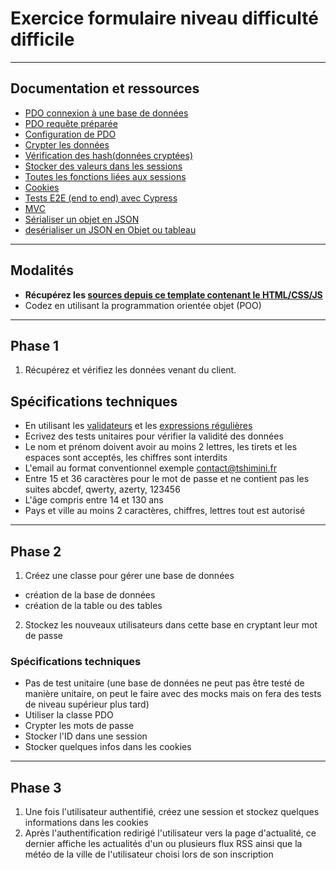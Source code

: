 # Exercice formulaire niveau difficulté difficile

---

## Documentation et ressources

- [PDO connexion à une base de données](https://www.php.net/manual/fr/pdo.connections.php)
- [PDO requête préparée](https://www.php.net/manual/fr/pdo.prepare.php)
- [Configuration de PDO](https://www.php.net/manual/fr/pdo.setattribute.php)
- [Crypter les données](https://www.php.net/manual/fr/function.password-hash)
- [Vérification des hash(données cryptées)](https://www.php.net/manual/fr/function.password-verify.php)
- [Stocker des valeurs dans les sessions](https://www.php.net/manual/fr/reserved.variables.session.php)
- [Toutes les fonctions liées aux sessions](https://www.php.net/manual/fr/ref.session.php)
- [Cookies](https://www.php.net/manual/fr/function.setcookie.php)
- [Tests E2E (end to end) avec Cypress](https://docs.cypress.io/guides/overview/why-cypress#Writing-tests)
- [MVC](../cours/php/mvc/README.md)
- [Sérialiser un objet en JSON](https://www.php.net/manual/fr/function.json-encode.php)
- [desérialiser un JSON en Objet ou tableau](https://www.php.net/manual/fr/function.json-decode.php)

---

## Modalités

- **Récupérez les [sources depuis ce template contenant le HTML/CSS/JS](./ressources/source.zip)**
- Codez en utilisant la programmation orientée objet (POO)

---

## Phase 1

1. Récupérez et vérifiez les données venant du client.

## Spécifications techniques

- En utilisant les [validateurs](https://www.php.net/manual/fr/filter.examples.validation.php) et les [expressions régulières](https://www.php.net/manual/en/function.preg-match.php)
- Ecrivez des tests unitaires pour vérifier la validité des données
- Le nom et prénom doivent avoir au moins 2 lettres, les tirets et les espaces sont acceptés, les chiffres sont interdits
- L'email au format conventionnel exemple contact@tshimini.fr
- Entre 15 et 36 caractères pour le mot de passe et ne contient pas les suites abcdef, qwerty, azerty, 123456
- L'âge compris entre 14 et 130 ans
- Pays et ville au moins 2 caractères, chiffres, lettres tout est autorisé

---

## Phase 2

1. Créez une classe pour gérer une base de données
- création de la base de données
- création de la table ou des tables
2. Stockez les nouveaux utilisateurs dans cette base en cryptant leur mot de passe

### Spécifications techniques

- Pas de test unitaire (une base de données ne peut pas être testé de manière unitaire, on peut le faire avec des mocks mais on fera des tests de niveau supérieur plus tard)
- Utiliser la classe PDO
- Crypter les mots de passe
- Stocker l'ID dans une session
- Stocker quelques infos dans les cookies

---

## Phase 3

1. Une fois l'utilisateur authentifié, créez une session et stockez quelques informations dans les cookies
2. Après l'authentification redirigé l'utilisateur vers la page d'actualité, ce dernier affiche  les actualités d'un ou plusieurs flux RSS ainsi que la météo de la ville de l'utilisateur choisi lors de son inscription


<!-- ---

## Bonus

1. Ecrivez des tests fonctionnels avec [cypress](https://docs.cypress.io/guides/overview/why-cypress#Setting-up-tests) pour les scénarios suivants
- Connexion
- Inscription
- D'actualité -->